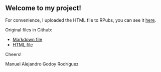 ## Welcome to my project!

For convenience, I uploaded the HTML file to RPubs, you can see it [here](https://rpubs.com/alejandro-godoy/PracticalML).

Original files in Github:
- [Markdown file](https://github.com/alejandro-godoy/PracticalML/blob/main/Project.Rmd)
- [HTML file](https://github.com/alejandro-godoy/PracticalML/blob/main/Project.html)

Cheers!

Manuel Alejandro Godoy Rodríguez
